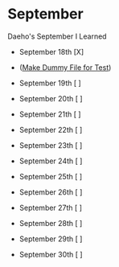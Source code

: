 # September
Daeho's September I Learned

- September 18th [X]
 - ([Make Dummy File for Test](https://www.notion.so/linux-a09c4b69becd4efaaf8b575cf1744910))

- September 19th [ ]
- September 20th [ ]
- September 21th [ ]
- September 22th [ ]
- September 23th [ ]
- September 24th [ ]
- September 25th [ ]
- September 26th [ ]
- September 27th [ ]
- September 28th [ ]
- September 29th [ ]
- September 30th [ ]
